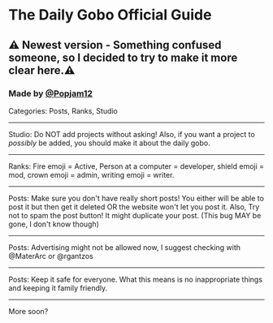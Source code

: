 # The Daily Gobo Official Guide
## ⚠️ Newest version - Something confused someone, so I decided to try to make it more clear here.⚠️
### Made by [@Popjam12](https://scratch.mit.edu/users/popjam12)
Categories: Posts, Ranks, Studio
___
Studio: Do NOT add projects without asking! Also, if you want a project to *possibly* be added, you should make it about the daily gobo.
___
Ranks: Fire emoji = Active, Person at a computer = developer, shield emoji = mod, crown emoji = admin, writing emoji = writer.
___
Posts: Make sure you don't have really short posts! You either will be able to post it but then get it deleted OR the website won't let you post it.
 Also, Try not to spam the post button! It might duplicate your post. (This bug MAY be gone, I don't know though)
___
Posts: Advertising might not be allowed now, I suggest checking with @MaterArc or @rgantzos
___
Posts: Keep it safe for everyone. What this means is no inappropriate things and keeping it family friendly.
___
More soon?